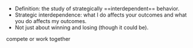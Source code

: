 -   ﻿﻿Definition: the study of strategically ==interdependent== behavior.
-   ﻿﻿Strategic interdependence: what I do affects your outcomes and what you do affects my outcomes.
-   ﻿﻿Not just about winning and losing (though it could be).

compete or work together